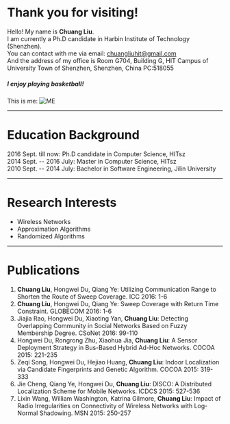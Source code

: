 # Thank you for visiting!

Hello! My name is **Chuang Liu**.  
I am currently a Ph.D candidate in Harbin Institute of Technology (Shenzhen).  
You can contact with me via email: chuangliuhit@gmail.com  
And the address of my office is Room G704, Building G, HIT Campus of University Town of Shenzhen, Shenzhen, China  PC:518055

##### I enjoy playing basketball!

This is me:
![ME](http://www.idunetwork.com/images/chuang.jpg)

---

# Education Background
2016 Sept. till now: Ph.D candidate in Computer Science, HITsz  
2014 Sept. -- 2016 July: Master in Computer Science, HITsz  
2010 Sept. -- 2014 July: Bachelor in Software Engineering, Jilin University

---

# Research Interests

- Wireless Networks
- Approximation Algorithms
- Randomized Algorithms

---

# Publications

1. **Chuang Liu**, Hongwei Du, Qiang Ye:
Utilizing Communication Range to Shorten the Route of Sweep Coverage. ICC 2016: 1-6
2. **Chuang Liu**, Hongwei Du, Qiang Ye:
Sweep Coverage with Return Time Constraint. GLOBECOM 2016: 1-6
1. Jiajia Rao, Hongwei Du, Xiaoting Yan, **Chuang Liu**:
Detecting Overlapping Community in Social Networks Based on Fuzzy Membership Degree. CSoNet 2016: 99-110
3. Hongwei Du, Rongrong Zhu, Xiaohua Jia, **Chuang Liu**:
A Sensor Deployment Strategy in Bus-Based Hybrid Ad-Hoc Networks. COCOA 2015: 221-235
4. Zeqi Song, Hongwei Du, Hejiao Huang, **Chuang Liu**:
Indoor Localization via Candidate Fingerprints and Genetic Algorithm. COCOA 2015: 319-333
5. Jie Cheng, Qiang Ye, Hongwei Du, **Chuang Liu**:
DISCO: A Distributed Localization Scheme for Mobile Networks. ICDCS 2015: 527-536
6. Lixin Wang, William Washington, Katrina Gilmore, **Chuang Liu**:
Impact of Radio Irregularities on Connectivity of Wireless Networks with Log-Normal Shadowing. MSN 2015: 250-257
